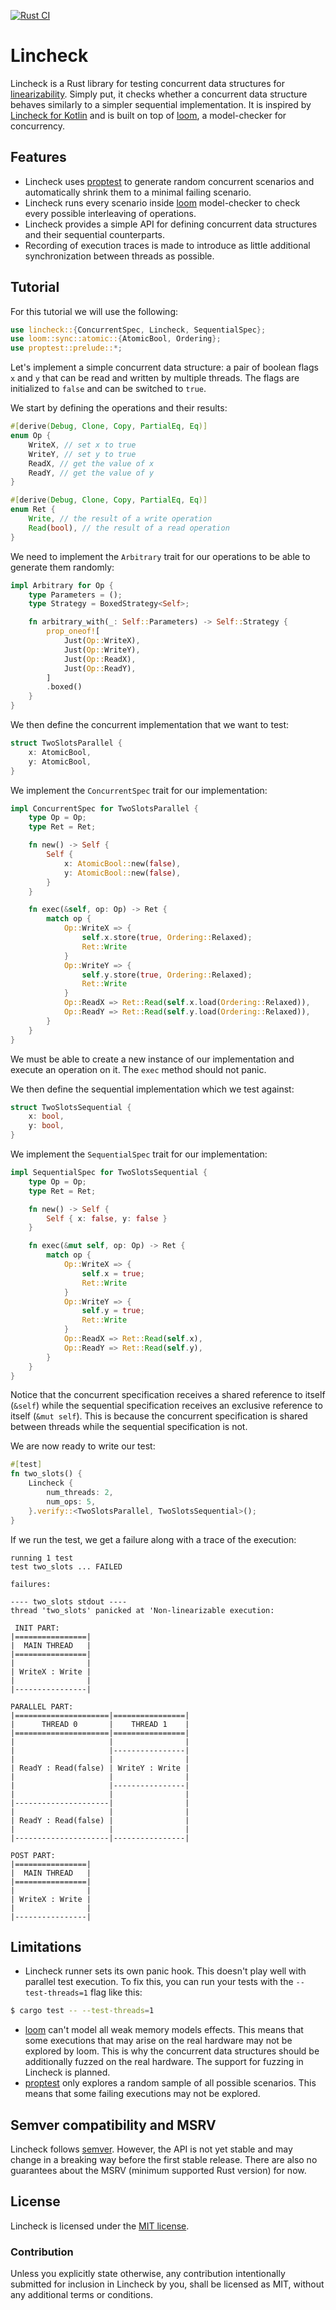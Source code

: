 [![Rust CI](https://github.com/SmnTin/lincheck/actions/workflows/general.yml/badge.svg)](https://github.com/SmnTin/lincheck/actions/workflows/general.yml)

# Lincheck

Lincheck is a Rust library for testing concurrent data structures for [linearizability](https://en.wikipedia.org/wiki/Linearizability). Simply put, it checks whether a concurrent data structure behaves similarly to a simpler sequential implementation. It is inspired by [Lincheck for Kotlin](https://github.com/JetBrains/lincheck) and is built on top of [loom](https://github.com/tokio-rs/loom), a model-checker for concurrency.

## Features

- Lincheck uses [proptest](https://docs.rs/proptest/latest/proptest/) to generate random concurrent scenarios and automatically shrink them to a minimal failing scenario.
- Lincheck runs every scenario inside [loom](https://github.com/tokio-rs/loom) model-checker to check every possible interleaving of operations.
- Lincheck provides a simple API for defining concurrent data structures and their sequential counterparts.
- Recording of execution traces is made to introduce as little additional synchronization between threads as possible.

## Tutorial

For this tutorial we will use the following:
```rust
use lincheck::{ConcurrentSpec, Lincheck, SequentialSpec};
use loom::sync::atomic::{AtomicBool, Ordering};
use proptest::prelude::*;
```

Let's implement a simple concurrent data structure: a pair of boolean flags `x` and `y` that can be read and written by multiple threads. The flags are initialized to `false` and can be switched to `true`.

We start by defining the operations and their results:
```rust
#[derive(Debug, Clone, Copy, PartialEq, Eq)]
enum Op {
    WriteX, // set x to true
    WriteY, // set y to true
    ReadX, // get the value of x
    ReadY, // get the value of y
}

#[derive(Debug, Clone, Copy, PartialEq, Eq)]
enum Ret {
    Write, // the result of a write operation
    Read(bool), // the result of a read operation
}
```

We need to implement the `Arbitrary` trait for our operations to be able to generate them randomly:
```rust
impl Arbitrary for Op {
    type Parameters = ();
    type Strategy = BoxedStrategy<Self>;

    fn arbitrary_with(_: Self::Parameters) -> Self::Strategy {
        prop_oneof![
            Just(Op::WriteX),
            Just(Op::WriteY),
            Just(Op::ReadX),
            Just(Op::ReadY),
        ]
        .boxed()
    }
}
```

We then define the concurrent implementation that we want to test:
```rust
struct TwoSlotsParallel {
    x: AtomicBool,
    y: AtomicBool,
}
```

We implement the `ConcurrentSpec` trait for our implementation:
```rust
impl ConcurrentSpec for TwoSlotsParallel {
    type Op = Op;
    type Ret = Ret;

    fn new() -> Self {
        Self {
            x: AtomicBool::new(false),
            y: AtomicBool::new(false),
        }
    }

    fn exec(&self, op: Op) -> Ret {
        match op {
            Op::WriteX => {
                self.x.store(true, Ordering::Relaxed);
                Ret::Write
            }
            Op::WriteY => {
                self.y.store(true, Ordering::Relaxed);
                Ret::Write
            }
            Op::ReadX => Ret::Read(self.x.load(Ordering::Relaxed)),
            Op::ReadY => Ret::Read(self.y.load(Ordering::Relaxed)),
        }
    }
}
```
We must be able to create a new instance of our implementation and execute an operation on it. The `exec` method should not panic.

We then define the sequential implementation which we test against:
```rust
struct TwoSlotsSequential {
    x: bool,
    y: bool,
}
```

We implement the `SequentialSpec` trait for our implementation:
```rust
impl SequentialSpec for TwoSlotsSequential {
    type Op = Op;
    type Ret = Ret;

    fn new() -> Self {
        Self { x: false, y: false }
    }

    fn exec(&mut self, op: Op) -> Ret {
        match op {
            Op::WriteX => {
                self.x = true;
                Ret::Write
            }
            Op::WriteY => {
                self.y = true;
                Ret::Write
            }
            Op::ReadX => Ret::Read(self.x),
            Op::ReadY => Ret::Read(self.y),
        }
    }
}
```

Notice that the concurrent specification receives a shared reference to itself (`&self`) while the sequential specification receives an exclusive reference to itself (`&mut self`). This is because the concurrent specification is shared between threads while the sequential specification is not.

We are now ready to write our test:
```rust
#[test]
fn two_slots() {
    Lincheck {
        num_threads: 2,
        num_ops: 5,
    }.verify::<TwoSlotsParallel, TwoSlotsSequential>();
}
```

If we run the test, we get a failure along with a trace of the execution:
```
running 1 test
test two_slots ... FAILED

failures:

---- two_slots stdout ----
thread 'two_slots' panicked at 'Non-linearizable execution: 

 INIT PART:
|================|
|  MAIN THREAD   |
|================|
|                |
| WriteX : Write |
|                |
|----------------|

PARALLEL PART:
|=====================|================|
|      THREAD 0       |    THREAD 1    |
|=====================|================|
|                     |                |
|                     |----------------|
|                     |                |
| ReadY : Read(false) | WriteY : Write |
|                     |                |
|                     |----------------|
|                     |                |
|---------------------|                |
|                     |                |
| ReadY : Read(false) |                |
|                     |                |
|---------------------|----------------|

POST PART:
|================|
|  MAIN THREAD   |
|================|
|                |
| WriteX : Write |
|                |
|----------------|
```

## Limitations

- Lincheck runner sets its own panic hook. This doesn't play well with parallel test execution. To fix this, you can run your tests with the `--test-threads=1` flag like this:
```bash
$ cargo test -- --test-threads=1
```
- [loom](https://github.com/tokio-rs/loom) can't model all weak memory models effects. This means that some executions that may arise on the real hardware may not be explored by loom. This is why the concurrent data structures should be additionally fuzzed on the real hardware. The support for fuzzing in Lincheck is planned.
- [proptest](https://docs.rs/proptest/latest/proptest/) only explores a random sample of all possible scenarios. This means that some failing executions may not be explored.

## Semver compatibility and MSRV

Lincheck follows [semver](https://semver.org/). However, the API is not yet stable and may change in a breaking way before the first stable release. There are also no guarantees about the MSRV (minimum supported Rust version) for now.

## License

Lincheck is licensed under the [MIT license](LICENSE).

### Contribution

Unless you explicitly state otherwise, any contribution intentionally submitted for inclusion in Lincheck by you, shall be licensed as MIT, without any additional terms or conditions.